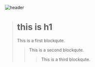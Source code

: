 ![header](https://capsule-render.vercel.app/api?type=waving&color=gradient&height=250&section=header&text=Jeongmin%20LEE&fontSize=80)


> # this is h1
> This is a first blockqute.
>	> This is a second blockqute.
>	>	> This is a third blockqute.
